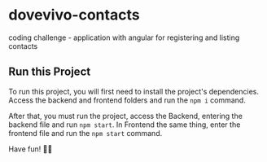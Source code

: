# dovevivo-contacts
coding challenge - application with angular for registering and listing contacts

## Run this Project
To run this project, you will first need to install the project's dependencies.
Access the backend and frontend folders and run the `npm i` command.

After that, you must run the project, access the Backend, entering the backend file and run `npm start`.
In Frontend the same thing, enter the frontend file and run the `npm start` command.

Have fun! 🚀😊
